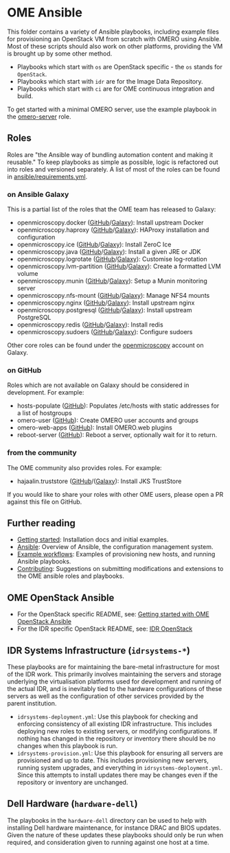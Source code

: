 OME Ansible
===========

This folder contains a variety of Ansible playbooks, including example files for provisioning an OpenStack VM from scratch with OMERO using Ansible.
Most of these scripts should also work on other platforms, providing the VM is brought up by some other method.

- Playbooks which start with `os` are OpenStack specific - the `os` stands for `OpenStack`.
- Playbooks which start with `idr` are for the Image Data Repository.
- Playbooks which start with `ci` are for OME continuous integration and build.

To get started with a minimal OMERO server, use the example playbook in the [omero-server](https://github.com/openmicroscopy/ansible-role-omero-server) role.

Roles
-----

Roles are "the Ansible way of bundling automation content and making it reusable." To keep playbooks
as simple as possible, logic is refactored out into roles and versioned separately. A list of most
of the roles can be found in
[ansible/requirements.yml](https://github.com/openmicroscopy/infrastructure/blob/master/ansible/requirements.yml).

### on Ansible Galaxy ###

This is a partial list of the roles that the OME team has released to Galaxy:

 - openmicroscopy.docker
   ([GitHub](https://github.com/openmicroscopy/ansible-role-docker)/[Galaxy](https://galaxy.ansible.com/openmicroscopy/docker/)):
   Install upstream Docker
 - openmicroscopy.haproxy
   ([GitHub](https://github.com/openmicroscopy/ansible-role-haproxy)/[Galaxy](https://galaxy.ansible.com/openmicroscopy/haproxy/)):
   HAProxy installation and configuration
 - openmicroscopy.ice
   ([GitHub](https://github.com/openmicroscopy/ansible-role-ice)/[Galaxy](https://galaxy.ansible.com/openmicroscopy/ice/)):
   Install ZeroC Ice
 - openmicroscopy.java
   ([GitHub](https://github.com/openmicroscopy/ansible-role-java)/[Galaxy](https://galaxy.ansible.com/openmicroscopy/java/)):
   Install a given JRE or JDK
 - openmicroscopy.logrotate
   ([GitHub](https://github.com/openmicroscopy/ansible-role-logrotate)/[Galaxy](https://galaxy.ansible.com/openmicroscopy/logrotate/)):
   Customise log-rotation
 - openmicroscopy.lvm-partition
   ([GitHub](https://github.com/openmicroscopy/ansible-role-lvm-partition)/[Galaxy](https://galaxy.ansible.com/openmicroscopy/lvm-partition/)):
   Create a formatted LVM volume
 - openmicroscopy.munin
   ([GitHub](https://github.com/openmicroscopy/ansible-role-munin)/[Galaxy](https://galaxy.ansible.com/openmicroscopy/munin/)):
   Setup a Munin monitoring server
 - openmicroscopy.nfs-mount
   ([GitHub](https://github.com/openmicroscopy/ansible-role-nfs-mount)/[Galaxy](https://galaxy.ansible.com/openmicroscopy/nfs-mount/)):
   Manage NFS4 mounts
 - openmicroscopy.nginx
   ([GitHub](https://github.com/openmicroscopy/ansible-role-nginx)/[Galaxy](https://galaxy.ansible.com/openmicroscopy/nginx/)):
   Install upstream nginx
 - openmicroscopy.postgresql
   ([GitHub](https://github.com/openmicroscopy/ansible-role-nginx)/[Galaxy](https://galaxy.ansible.com/openmicroscopy/nginx/)):
   Install upstream PostgreSQL
 - openmicroscopy.redis
   ([GitHub](https://github.com/openmicroscopy/ansible-role-nginx)/[Galaxy](https://galaxy.ansible.com/openmicroscopy/nginx/)):
   Install redis
 - openmicroscopy.sudoers
   ([GitHub](https://github.com/openmicroscopy/ansible-role-nginx)/[Galaxy](https://galaxy.ansible.com/openmicroscopy/nginx/)):
   Configure sudoers

Other core roles can be found under the [openmicroscopy](https://galaxy.ansible.com/openmicroscopy/) account on Galaxy.


### on GitHub ###

Roles which are not available on Galaxy should be considered in development. For example:

 - hosts-populate
   ([GitHub](https://github.com/openmicroscopy/ansible-role-hosts-populate)):
   Populates /etc/hosts with static addresses for a list of hostgroups
 - omero-user
   ([GitHub](https://github.com/openmicroscopy/ansible-role-omero-user)):
   Create OMERO user accounts and groups
 - omero-web-apps
   ([GitHub](https://github.com/openmicroscopy/ansible-role-omero-web-apps)):
   Install OMERO.web plugins
 - reboot-server
   ([GitHub](https://github.com/openmicroscopy/ansible-role-reboot-server)):
   Reboot a server, optionally wait for it to return.

### from the community ###

The OME community also provides roles. For example:

 - hajaalin.truststore
   ([GitHub](https://github.com/hajaalin/ansible-role-truststore)/([Galaxy](https://galaxy.ansible.com/hajaalin/truststore/)):
   Install JKS TrustStore

If you would like to share your roles with other OME users, please open a PR against this file on GitHub.


Further reading
---------------

- [Getting started](../docs/ansible/installation.md): Installation docs and initial examples.
- [Ansible](../docs/ansible/ansible.md): Overview of Ansible, the configuration management system.
- [Example workflows](../docs/ansible/example_workflows.md): Examples of provisioning new hosts, and running Ansible playbooks.
- [Contributing](../docs/ansible/contributing.md): Suggestions on submitting modifications and extensions to the OME ansible roles and playbooks.


OME OpenStack Ansible
----------------------

- For the OpenStack specific README, see: [Getting started with OME OpenStack Ansible](README-os.md)
- For the IDR specific OpenStack README, see: [IDR OpenStack](README-os-idr.md)


IDR Systems Infrastructure (`idrsystems-*`)
-------------------------------------------

These playbooks are for maintaining the bare-metal infrastructure for most of the IDR work.
This primarily involves maintaining the servers and storage underlying the virtualisation platforms used for development and running of the actual IDR, and is inevitably tied to the hardware configurations of these servers as well as the configuration of other services provided by the parent institution.

- `idrsystems-deployment.yml`: Use this playbook for checking and enforcing consistency of all existing IDR infrastructure.
  This includes deploying new roles to existing servers, or modifying configurations.
  If nothing has changed in the repository or inventory there should be no changes when this playbook is run.
- `idrsystems-provision.yml`: Use this playbook for ensuring all servers are provisioned and up to date.
  This includes provisioning new servers, running system upgrades, and everything in `idrsystems-deployment.yml`.
  Since this attempts to install updates there may be changes even if the repository or inventory are unchanged.


Dell Hardware (`hardware-dell`)
-------------------------------

The playbooks in the `hardware-dell` directory can be used to help with installing Dell hardware maintenance, for instance DRAC and BIOS updates.
Given the nature of these updates these playbooks should only be run when required, and consideration given to running against one host at a time.
